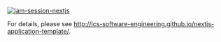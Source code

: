 [![jam-session-nextjs](https://github.com/Jam-Session-314/jam-session/actions/workflows/ci.yml/badge.svg)](https://github.com/Jam-Session-314/jam-session/actions/workflows/ci.yml)

For details, please see http://ics-software-engineering.github.io/nextjs-application-template/.
